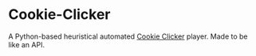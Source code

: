 # Cookie-Clicker
A Python-based heuristical automated [Cookie Clicker](http://orteil.dashnet.org/cookieclicker/) player. 
Made to be like an API.
